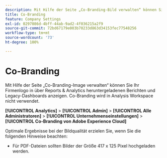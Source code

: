 ```yaml
---
description: Mit Hilfe der Seite „Co-Branding-Bild verwalten“ können Sie Ihr Firmenlogo in heruntergeladenen Berichten anzeigen.
title: Co-Branding
feature: Company Settings
exl-id: 0297086d-4bff-44ab-9ad2-4f036215a2f9
source-git-commit: 72bd67179e003b70233d863d34153fec77548256
workflow-type: tm+mt
source-wordcount: '73'
ht-degree: 100%

---
```


# Co-Branding

Mit Hilfe der Seite „Co-Branding-Image verwalten“ können Sie Ihr Firmenlogo in über Reports &amp; Analytics heruntergeladenen Berichten und Legacy-Dashboards anzeigen. Co-Branding wird in Analysis Workspace nicht verwendet.

**[!UICONTROL Analytics]** > **[!UICONTROL Admin]** > **[!UICONTROL Alle Administratoren]** > **[!UICONTROL Unternehmenseinstellungen]** > **[!UICONTROL Co-Branding von Adobe Experience Cloud]**

Optimale Ergebnisse bei der Bildqualität erzielen Sie, wenn Sie die folgenden Hinweise beachten:

* Für PDF-Dateien sollten Bilder der Größe 417 x 125 Pixel hochgeladen werden.
